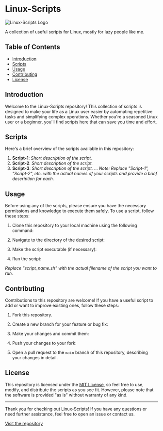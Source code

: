 # Linux-Scripts

![Linux-Scripts Logo](https://link.to/your/logo.png)

A collection of useful scripts for Linux, mostly for lazy people like me.

## Table of Contents
- [Introduction](#introduction)
- [Scripts](#scripts)
- [Usage](#usage)
- [Contributing](#contributing)
- [License](#license)

## Introduction
Welcome to the Linux-Scripts repository! This collection of scripts is designed to make your life as a Linux user easier by automating repetitive tasks and simplifying complex operations. Whether you're a seasoned Linux user or a beginner, you'll find scripts here that can save you time and effort.

## Scripts
Here's a brief overview of the scripts available in this repository:

1. **Script-1**: _Short description of the script._
2. **Script-2**: _Short description of the script._
3. **Script-3**: _Short description of the script._
...
_Note: Replace "Script-1", "Script-2", etc. with the actual names of your scripts and provide a brief description for each._

## Usage
Before using any of the scripts, please ensure you have the necessary permissions and knowledge to execute them safely. To use a script, follow these steps:

1. Clone this repository to your local machine using the following command:

2. Navigate to the directory of the desired script:

3. Make the script executable (if necessary):

4. Run the script:

_Replace "script_name.sh" with the actual filename of the script you want to run._

## Contributing
Contributions to this repository are welcome! If you have a useful script to add or want to improve existing ones, follow these steps:

1. Fork this repository.

2. Create a new branch for your feature or bug fix:

3. Make your changes and commit them:

4. Push your changes to your fork:

5. Open a pull request to the `main` branch of this repository, describing your changes in detail.

## License
This repository is licensed under the [MIT License](LICENSE), so feel free to use, modify, and distribute the scripts as you see fit. However, please note that the software is provided "as is" without warranty of any kind.

---

Thank you for checking out Linux-Scripts! If you have any questions or need further assistance, feel free to open an issue or contact us.

[Visit the repository](https://github.com/CrownKingClown/Linux-Scripts)
